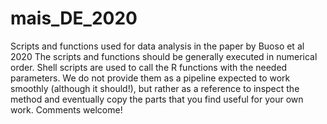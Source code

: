 # mais_DE_2020
Scripts and functions used for data analysis in the paper by Buoso et al 2020 
The scripts and functions should be generally executed in numerical order. 
Shell scripts are used to call the R functions with the needed parameters.
We do not provide them as a pipeline expected to work smoothly (although it should!), 
but rather as a reference to inspect the method and eventually copy the parts that you find useful for your own work.
Comments welcome!
